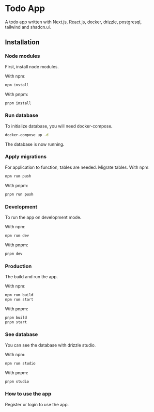 # Todo App

A todo app written with Next.js, React.js, docker, drizzle, postgresql, tailwind and shadcn.ui. 

## Installation

### Node modules
First, install node modules.

With npm:
```bash
npm install
```

With pnpm:
```bash
pnpm install
```

### Run database
To initialize database, you will need docker-compose.

```bash
docker-compose up -d
```

The database is now running.

### Apply migrations
For application to function, tables are needed. Migrate tables.
With npm:
```bash
npm run push
```

With pnpm:
```bash
pnpm run push
```

### Development
To run the app on development mode.

With npm:
```bash
npm run dev
```

With pnpm:
```bash
pnpm dev
```

### Production
The build and run the app.

With npm:
```bash
npm run build
npm run start
```

With pnpm:
```bash
pnpm build
pnpm start
```

### See database
You can see the database with drizzle studio.

With npm:
```bash
npm run studio
```

With pnpm:
```bash
pnpm studio
```

### How to use the app
Register or login to use the app.  
